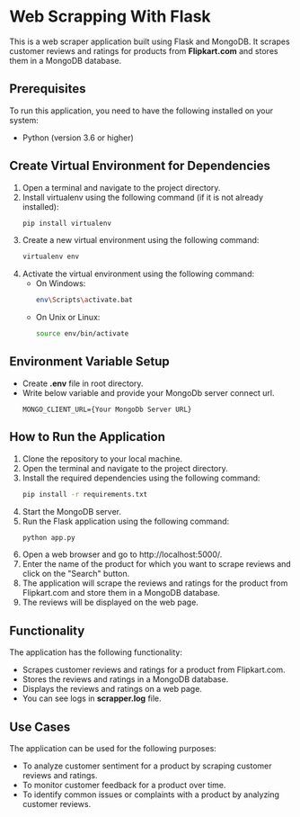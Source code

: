 # Web Scrapping With Flask

This is a web scraper application built using Flask and MongoDB. It scrapes customer reviews and ratings for products from <b>Flipkart.com</b> and stores them in a MongoDB database.

## Prerequisites
To run this application, you need to have the following installed on your system:
- Python (version 3.6 or higher)

## Create Virtual Environment for Dependencies
1. Open a terminal and navigate to the project directory.
2. Install virtualenv using the following command (if it is not already installed):
    ```bash
    pip install virtualenv
    ```
3. Create a new virtual environment using the following command:
    ```bash
    virtualenv env
    ```
4. Activate the virtual environment using the following command:
    - On Windows:
        ```bash
        env\Scripts\activate.bat
        ```
    - On Unix or Linux:
        ```bash
        source env/bin/activate
        ```
## Environment Variable Setup
- Create <b>.env</b> file in root directory.
- Write below variable and provide your MongoDb server connect url.
    ```
    MONGO_CLIENT_URL={Your MongoDb Server URL}
    ```
## How to Run the Application
1. Clone the repository to your local machine.
2. Open the terminal and navigate to the project directory.
3. Install the required dependencies using the following command:
    ```bash
    pip install -r requirements.txt
    ```
4. Start the MongoDB server.
5. Run the Flask application using the following command:
    ```bash
    python app.py
    ```
6. Open a web browser and go to http://localhost:5000/.
7. Enter the name of the product for which you want to scrape reviews and click on the "Search" button.
8. The application will scrape the reviews and ratings for the product from Flipkart.com and store them in a MongoDB database.
9. The reviews will be displayed on the web page.

## Functionality
The application has the following functionality:

- Scrapes customer reviews and ratings for a product from Flipkart.com.
- Stores the reviews and ratings in a MongoDB database.
- Displays the reviews and ratings on a web page.
- You can see logs in <b>scrapper.log</b> file.

## Use Cases
The application can be used for the following purposes:

- To analyze customer sentiment for a product by scraping customer reviews and ratings.
- To monitor customer feedback for a product over time.
- To identify common issues or complaints with a product by analyzing customer reviews.